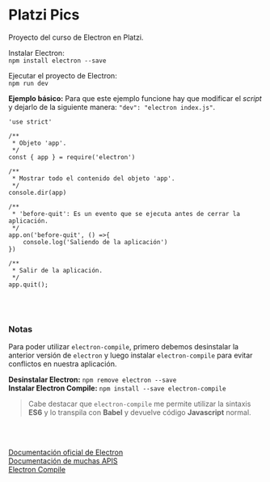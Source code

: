 # Platzi Pics

Proyecto del curso de Electron en Platzi.

Instalar Electron:<br>
`npm install electron --save`

Ejecutar el proyecto de Electron: <br>
`npm run dev`


**Ejemplo básico:** Para que este ejemplo funcione hay que modificar el *script* y dejarlo de la siguiente manera: `"dev": "electron index.js"`. <br>

~~~
'use strict'

/**
 * Objeto 'app'.
 */
const { app } = require('electron')

/**
 * Mostrar todo el contenido del objeto 'app'.
 */
console.dir(app)

/**
 * 'before-quit': Es un evento que se ejecuta antes de cerrar la aplicación.
 */
app.on('before-quit', () =>{
	console.log('Saliendo de la aplicación')
})

/**
 * Salir de la aplicación.
 */
app.quit();
~~~

<br><br>

### Notas ###
Para poder utilizar `electron-compile`, primero debemos desinstalar la anterior versión de `electron` y luego instalar `electron-compile` para evitar conflictos en nuestra aplicación.

**Desinstalar Electron:** `npm remove electron --save` <br>
**Instalar Electron Compile:** `npm install --save electron-compile` <br>

> Cabe destacar que `electron-compile` me permite utilizar la sintaxis **ES6** y lo transpila con **Babel** y devuelve código **Javascript** normal.

<br><br>

[Documentación oficial de Electron](https://electronjs.org/docs) <br>
[Documentación de muchas APIS](http://devdocs.io/) <br>
[Electron Compile](https://github.com/electron-userland/electron-compile)